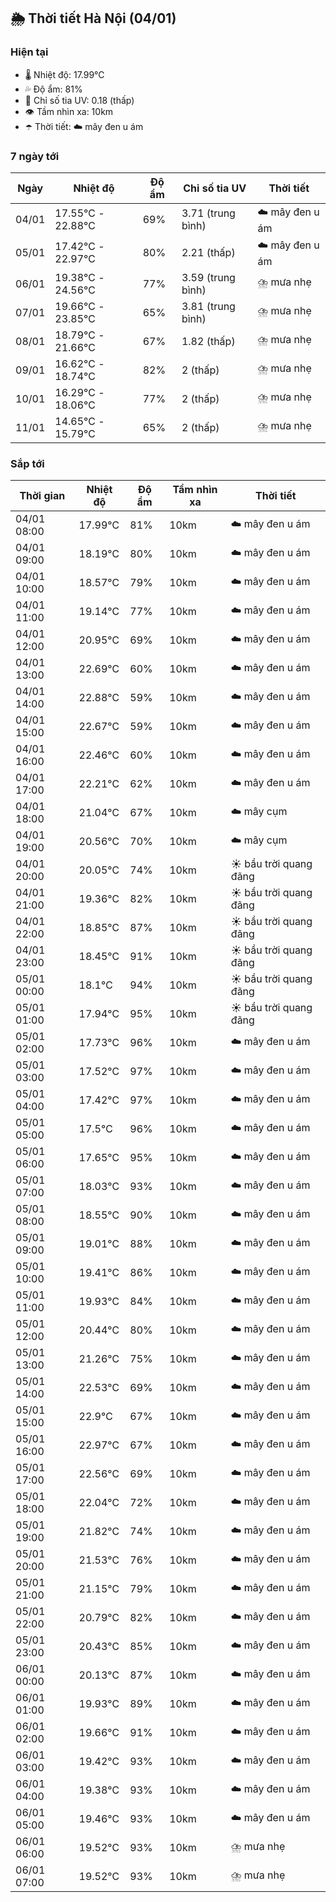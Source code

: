 ## 🌦️ Thời tiết Hà Nội (04/01)

### Hiện tại

- 🌡️ Nhiệt độ: 17.99℃
- 💦 Độ ẩm: 81%
- 🌟 Chỉ số tia UV: 0.18 (thấp)
- 👁️ Tầm nhìn xa: 10km
- ☂️ Thời tiết: ☁️ mây đen u ám

### 7 ngày tới

| Ngày | Nhiệt độ | Độ ẩm | Chỉ số tia UV | Thời tiết |
| --- | --- | --- | --- | --- |
| 04/01 | 17.55℃ - 22.88℃ | 69% | 3.71 (trung bình) | ☁️ mây đen u ám |
| 05/01 | 17.42℃ - 22.97℃ | 80% | 2.21 (thấp) | ☁️ mây đen u ám |
| 06/01 | 19.38℃ - 24.56℃ | 77% | 3.59 (trung bình) | ⛈️ mưa nhẹ |
| 07/01 | 19.66℃ - 23.85℃ | 65% | 3.81 (trung bình) | ⛈️ mưa nhẹ |
| 08/01 | 18.79℃ - 21.66℃ | 67% | 1.82 (thấp) | ⛈️ mưa nhẹ |
| 09/01 | 16.62℃ - 18.74℃ | 82% | 2 (thấp) | ⛈️ mưa nhẹ |
| 10/01 | 16.29℃ - 18.06℃ | 77% | 2 (thấp) | ⛈️ mưa nhẹ |
| 11/01 | 14.65℃ - 15.79℃ | 65% | 2 (thấp) | ⛈️ mưa nhẹ |

### Sắp tới

| Thời gian | Nhiệt độ | Độ ẩm | Tầm nhìn xa | Thời tiết |
| --- | --- | --- | --- | --- |
| 04/01 08:00 | 17.99℃ | 81% | 10km | ☁️ mây đen u ám |
| 04/01 09:00 | 18.19℃ | 80% | 10km | ☁️ mây đen u ám |
| 04/01 10:00 | 18.57℃ | 79% | 10km | ☁️ mây đen u ám |
| 04/01 11:00 | 19.14℃ | 77% | 10km | ☁️ mây đen u ám |
| 04/01 12:00 | 20.95℃ | 69% | 10km | ☁️ mây đen u ám |
| 04/01 13:00 | 22.69℃ | 60% | 10km | ☁️ mây đen u ám |
| 04/01 14:00 | 22.88℃ | 59% | 10km | ☁️ mây đen u ám |
| 04/01 15:00 | 22.67℃ | 59% | 10km | ☁️ mây đen u ám |
| 04/01 16:00 | 22.46℃ | 60% | 10km | ☁️ mây đen u ám |
| 04/01 17:00 | 22.21℃ | 62% | 10km | ☁️ mây đen u ám |
| 04/01 18:00 | 21.04℃ | 67% | 10km | ☁️ mây cụm |
| 04/01 19:00 | 20.56℃ | 70% | 10km | ☁️ mây cụm |
| 04/01 20:00 | 20.05℃ | 74% | 10km | ☀️ bầu trời quang đãng |
| 04/01 21:00 | 19.36℃ | 82% | 10km | ☀️ bầu trời quang đãng |
| 04/01 22:00 | 18.85℃ | 87% | 10km | ☀️ bầu trời quang đãng |
| 04/01 23:00 | 18.45℃ | 91% | 10km | ☀️ bầu trời quang đãng |
| 05/01 00:00 | 18.1℃ | 94% | 10km | ☀️ bầu trời quang đãng |
| 05/01 01:00 | 17.94℃ | 95% | 10km | ☀️ bầu trời quang đãng |
| 05/01 02:00 | 17.73℃ | 96% | 10km | ☁️ mây đen u ám |
| 05/01 03:00 | 17.52℃ | 97% | 10km | ☁️ mây đen u ám |
| 05/01 04:00 | 17.42℃ | 97% | 10km | ☁️ mây đen u ám |
| 05/01 05:00 | 17.5℃ | 96% | 10km | ☁️ mây đen u ám |
| 05/01 06:00 | 17.65℃ | 95% | 10km | ☁️ mây đen u ám |
| 05/01 07:00 | 18.03℃ | 93% | 10km | ☁️ mây đen u ám |
| 05/01 08:00 | 18.55℃ | 90% | 10km | ☁️ mây đen u ám |
| 05/01 09:00 | 19.01℃ | 88% | 10km | ☁️ mây đen u ám |
| 05/01 10:00 | 19.41℃ | 86% | 10km | ☁️ mây đen u ám |
| 05/01 11:00 | 19.93℃ | 84% | 10km | ☁️ mây đen u ám |
| 05/01 12:00 | 20.44℃ | 80% | 10km | ☁️ mây đen u ám |
| 05/01 13:00 | 21.26℃ | 75% | 10km | ☁️ mây đen u ám |
| 05/01 14:00 | 22.53℃ | 69% | 10km | ☁️ mây đen u ám |
| 05/01 15:00 | 22.9℃ | 67% | 10km | ☁️ mây đen u ám |
| 05/01 16:00 | 22.97℃ | 67% | 10km | ☁️ mây đen u ám |
| 05/01 17:00 | 22.56℃ | 69% | 10km | ☁️ mây đen u ám |
| 05/01 18:00 | 22.04℃ | 72% | 10km | ☁️ mây đen u ám |
| 05/01 19:00 | 21.82℃ | 74% | 10km | ☁️ mây đen u ám |
| 05/01 20:00 | 21.53℃ | 76% | 10km | ☁️ mây đen u ám |
| 05/01 21:00 | 21.15℃ | 79% | 10km | ☁️ mây đen u ám |
| 05/01 22:00 | 20.79℃ | 82% | 10km | ☁️ mây đen u ám |
| 05/01 23:00 | 20.43℃ | 85% | 10km | ☁️ mây đen u ám |
| 06/01 00:00 | 20.13℃ | 87% | 10km | ☁️ mây đen u ám |
| 06/01 01:00 | 19.93℃ | 89% | 10km | ☁️ mây đen u ám |
| 06/01 02:00 | 19.66℃ | 91% | 10km | ☁️ mây đen u ám |
| 06/01 03:00 | 19.42℃ | 93% | 10km | ☁️ mây đen u ám |
| 06/01 04:00 | 19.38℃ | 93% | 10km | ☁️ mây đen u ám |
| 06/01 05:00 | 19.46℃ | 93% | 10km | ☁️ mây đen u ám |
| 06/01 06:00 | 19.52℃ | 93% | 10km | ⛈️ mưa nhẹ |
| 06/01 07:00 | 19.52℃ | 93% | 10km | ⛈️ mưa nhẹ |
